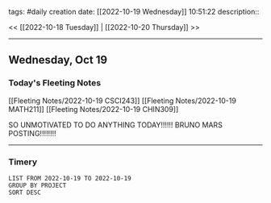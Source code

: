 tags: #daily
creation date: [[2022-10-19 Wednesday]] 10:51:22
description::

<< [[2022-10-18 Tuesday]] | [[2022-10-20 Thursday]] >> 

---

## Wednesday, Oct 19

### Today's Fleeting Notes
[[Fleeting Notes/2022-10-19 CSCI243]]
[[Fleeting Notes/2022-10-19 MATH211]]
[[Fleeting Notes/2022-10-19 CHIN309]]

SO UNMOTIVATED TO DO ANYTHING TODAY!!!!!!
BRUNO MARS POSTING!!!!!!!!

---

### Timery
```toggl
LIST FROM 2022-10-19 TO 2022-10-19
GROUP BY PROJECT
SORT DESC
```

